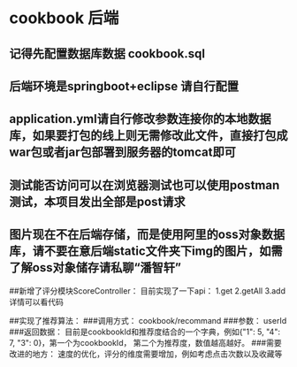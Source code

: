 # cookbook 后端
## 记得先配置数据库数据 cookbook.sql
## 后端环境是springboot+eclipse 请自行配置
## application.yml请自行修改参数连接你的本地数据库，如果要打包的线上则无需修改此文件，直接打包成war包或者jar包部署到服务器的tomcat即可
## 测试能否访问可以在浏览器测试也可以使用postman测试，本项目发出全部是post请求
## 图片现在不在后端存储，而是使用阿里的oss对象数据库，请不要在意后端static文件夹下img的图片，如需了解oss对象储存请私聊“潘智轩”



##新增了评分模块ScoreController：
目前实现了一下api：
1.get
2.getAll
3.add
详情可以看代码

##实现了推荐算法：
###调用方式：
cookbook/recommand
###参数：
userId
###返回数据：
目前是cookbookId和推荐度结合的一个字典，例如{"1": 5, "4": 7, "3": 0}，第一个为cookbookId， 第二个为推荐度，数值越高越好。
###需要改进的地方：
速度的优化，评分的维度需要增加，例如考虑点击次数以及收藏等
